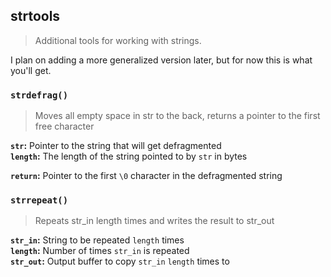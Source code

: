 ## strtools

> Additional tools for working with strings.

I plan on adding a more generalized version later, but for now this is what you'll get.

### `strdefrag()`

> Moves all empty space in str to the back, returns a pointer to the first free character

**`str`:** Pointer to the string that will get defragmented  
**`length`:** The length of the string pointed to by `str` in bytes  

**`return`:** Pointer to the first `\0` character in the defragmented string  

### `strrepeat()`

> Repeats str_in length times and writes the result to str_out

**`str_in`:** String to be repeated `length` times  
**`length`:** Number of times `str_in` is repeated  
**`str_out`:** Output buffer to copy `str_in` `length` times to  
